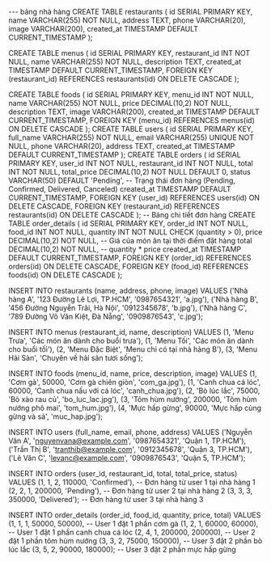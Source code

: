 --- bảng nhà hàng
CREATE TABLE restaurants (
    id SERIAL PRIMARY KEY,
    name VARCHAR(255) NOT NULL,
    address TEXT,
    phone VARCHAR(20),
    image VARCHAR(200),
    created_at TIMESTAMP DEFAULT CURRENT_TIMESTAMP
);

CREATE TABLE menus (
    id SERIAL PRIMARY KEY,
    restaurant_id INT NOT NULL,
    name VARCHAR(255) NOT NULL,
    description TEXT,
    created_at TIMESTAMP DEFAULT CURRENT_TIMESTAMP,
    FOREIGN KEY (restaurant_id) REFERENCES restaurants(id) ON DELETE CASCADE
);

CREATE TABLE foods (
    id SERIAL PRIMARY KEY,
    menu_id INT NOT NULL,
    name VARCHAR(255) NOT NULL,
    price DECIMAL(10,2) NOT NULL,
    description TEXT,
    image VARCHAR(200),
    created_at TIMESTAMP DEFAULT CURRENT_TIMESTAMP,
    FOREIGN KEY (menu_id) REFERENCES menus(id) ON DELETE CASCADE
);
CREATE TABLE users (
    id SERIAL PRIMARY KEY,
    full_name VARCHAR(255) NOT NULL,
    email VARCHAR(255) UNIQUE NOT NULL,
    phone VARCHAR(20),
    address TEXT,
    created_at TIMESTAMP DEFAULT CURRENT_TIMESTAMP
);
CREATE TABLE orders (
    id SERIAL PRIMARY KEY,
    user_id INT NOT NULL,
    restaurant_id INT NOT NULL,
    total INT NOT NULL,
    total_price DECIMAL(10,2) NOT NULL DEFAULT 0,
    status VARCHAR(50) DEFAULT 'Pending', -- Trạng thái đơn hàng (Pending, Confirmed, Delivered, Canceled)
    created_at TIMESTAMP DEFAULT CURRENT_TIMESTAMP,
    FOREIGN KEY (user_id) REFERENCES users(id) ON DELETE CASCADE,
    FOREIGN KEY (restaurant_id) REFERENCES restaurants(id) ON DELETE CASCADE
);
-- Bảng chi tiết đơn hàng
CREATE TABLE order_details (
    id SERIAL PRIMARY KEY,
    order_id INT NOT NULL,
    food_id INT NOT NULL,
    quantity INT NOT NULL CHECK (quantity > 0),
    price DECIMAL(10,2) NOT NULL, -- Giá của món ăn tại thời điểm đặt hàng
    total DECIMAL(10,2) NOT NULL, -- quantity * price
    created_at TIMESTAMP DEFAULT CURRENT_TIMESTAMP,
    FOREIGN KEY (order_id) REFERENCES orders(id) ON DELETE CASCADE,
    FOREIGN KEY (food_id) REFERENCES foods(id) ON DELETE CASCADE
);


INSERT INTO restaurants (name, address, phone, image) VALUES
('Nhà hàng A', '123 Đường Lê Lợi, TP.HCM', '0987654321', 'a.jpg'),
('Nhà hàng B', '456 Đường Nguyễn Trãi, Hà Nội', '0912345678', 'b.jpg'),
('Nhà hàng C', '789 Đường Võ Văn Kiệt, Đà Nẵng', '0909876543', 'c.jpg');


INSERT INTO menus (restaurant_id, name, description) VALUES
(1, 'Menu Trưa', 'Các món ăn dành cho buổi trưa'),
(1, 'Menu Tối', 'Các món ăn dành cho buổi tối'),
(2, 'Menu Đặc Biệt', 'Menu chỉ có tại nhà hàng B'),
(3, 'Menu Hải Sản', 'Chuyên về hải sản tươi sống');


INSERT INTO foods (menu_id, name, price, description, image) VALUES
(1, 'Cơm gà', 50000, 'Cơm gà chiên giòn', 'com_ga.jpg'),
(1, 'Canh chua cá lóc', 60000, 'Canh chua nấu với cá lóc', 'canh_chua.jpg'),
(2, 'Bò lúc lắc', 75000, 'Bò xào rau củ', 'bo_luc_lac.jpg'),
(3, 'Tôm hùm nướng', 200000, 'Tôm hùm nướng phô mai', 'tom_hum.jpg'),
(4, 'Mực hấp gừng', 90000, 'Mực hấp cùng gừng và sả', 'muc_hap.jpg');



INSERT INTO users (full_name, email, phone, address) VALUES
('Nguyễn Văn A', 'nguyenvana@example.com', '0987654321', 'Quận 1, TP.HCM'),
('Trần Thị B', 'tranthib@example.com', '0912345678', 'Quận 3, TP.HCM'),
('Lê Văn C', 'levanc@example.com', '0909876543', 'Quận 5, TP.HCM');


INSERT INTO orders (user_id, restaurant_id, total, total_price, status) VALUES
(1, 1, 2, 110000, 'Confirmed'), -- Đơn hàng từ user 1 tại nhà hàng 1
(2, 2, 1, 200000, 'Pending'),   -- Đơn hàng từ user 2 tại nhà hàng 2
(3, 3, 3, 350000, 'Delivered'); -- Đơn hàng từ user 3 tại nhà hàng 3


INSERT INTO order_details (order_id, food_id, quantity, price, total) VALUES
(1, 1, 1, 50000, 50000), -- User 1 đặt 1 phần cơm gà
(1, 2, 1, 60000, 60000), -- User 1 đặt 1 phần canh chua cá lóc
(2, 4, 1, 200000, 200000), -- User 2 đặt 1 phần tôm hùm nướng
(3, 3, 2, 75000, 150000), -- User 3 đặt 2 phần bò lúc lắc
(3, 5, 2, 90000, 180000); -- User 3 đặt 2 phần mực hấp gừng
